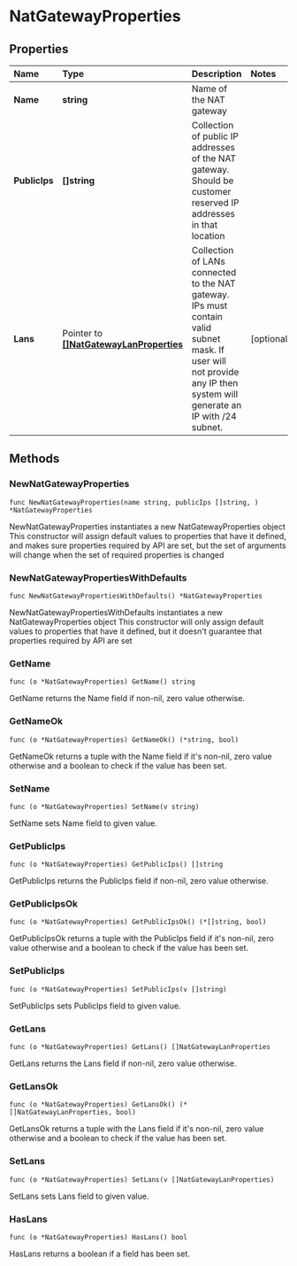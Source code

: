 # NatGatewayProperties

## Properties

| Name | Type | Description | Notes |
| :--- | :--- | :--- | :--- |
| **Name** | **string** | Name of the NAT gateway |  |
| **PublicIps** | **\[\]string** | Collection of public IP addresses of the NAT gateway. Should be customer reserved IP addresses in that location |  |
| **Lans** | Pointer to [**\[\]NatGatewayLanProperties**](natgatewaylanproperties.md) | Collection of LANs connected to the NAT gateway. IPs must contain valid subnet mask. If user will not provide any IP then system will generate an IP with /24 subnet. | \[optional\] |

## Methods

### NewNatGatewayProperties

`func NewNatGatewayProperties(name string, publicIps []string, ) *NatGatewayProperties`

NewNatGatewayProperties instantiates a new NatGatewayProperties object This constructor will assign default values to properties that have it defined, and makes sure properties required by API are set, but the set of arguments will change when the set of required properties is changed

### NewNatGatewayPropertiesWithDefaults

`func NewNatGatewayPropertiesWithDefaults() *NatGatewayProperties`

NewNatGatewayPropertiesWithDefaults instantiates a new NatGatewayProperties object This constructor will only assign default values to properties that have it defined, but it doesn't guarantee that properties required by API are set

### GetName

`func (o *NatGatewayProperties) GetName() string`

GetName returns the Name field if non-nil, zero value otherwise.

### GetNameOk

`func (o *NatGatewayProperties) GetNameOk() (*string, bool)`

GetNameOk returns a tuple with the Name field if it's non-nil, zero value otherwise and a boolean to check if the value has been set.

### SetName

`func (o *NatGatewayProperties) SetName(v string)`

SetName sets Name field to given value.

### GetPublicIps

`func (o *NatGatewayProperties) GetPublicIps() []string`

GetPublicIps returns the PublicIps field if non-nil, zero value otherwise.

### GetPublicIpsOk

`func (o *NatGatewayProperties) GetPublicIpsOk() (*[]string, bool)`

GetPublicIpsOk returns a tuple with the PublicIps field if it's non-nil, zero value otherwise and a boolean to check if the value has been set.

### SetPublicIps

`func (o *NatGatewayProperties) SetPublicIps(v []string)`

SetPublicIps sets PublicIps field to given value.

### GetLans

`func (o *NatGatewayProperties) GetLans() []NatGatewayLanProperties`

GetLans returns the Lans field if non-nil, zero value otherwise.

### GetLansOk

`func (o *NatGatewayProperties) GetLansOk() (*[]NatGatewayLanProperties, bool)`

GetLansOk returns a tuple with the Lans field if it's non-nil, zero value otherwise and a boolean to check if the value has been set.

### SetLans

`func (o *NatGatewayProperties) SetLans(v []NatGatewayLanProperties)`

SetLans sets Lans field to given value.

### HasLans

`func (o *NatGatewayProperties) HasLans() bool`

HasLans returns a boolean if a field has been set.

